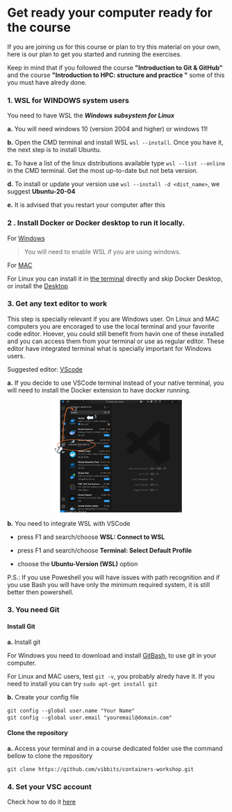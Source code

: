 # Get ready your computer ready for the course

If you are joining us for this course or plan to try this material on your own, here is our plan to get you started and running the exercises.

Keep in mind that if you followed the course **"Introduction to Git & GitHub"** and the course **"Introduction to HPC: structure and practice "** some of this you must have alredy done.


### 1. WSL for WINDOWS system users

You need to have WSL the ***Windows subsystem for Linux*** 

**a.** You will need windows 10 (version 2004 and higher) or windows 11!

**b.** Open the CMD terminal and install WSL `wsl --install`. Once you have it, the next step is to install Ubuntu.

**c.** To have a list of the linux distributions available type `wsl --list --online` in the CMD terminal. Get the most up-to-date but not beta version.

**d.** To install or update your version use `wsl --install -d <dist_name>`, we suggest **Ubuntu-20-04** 

**e.** It is advised that you restart your computer after this


### 2 . Install **Docker** or **Docker desktop** to run it locally.

For [Windows](https://docs.docker.com/desktop/install/windows-install/)

>
> You will need to enable WSL if you are using windows. 
>

For [MAC](https://docs.docker.com/desktop/install/mac-install/)
  
For Linux you can install it in [the terminal](https://docs.docker.com/engine/install/ubuntu/) directly and skip Docker Desktop, or install the [Desktop](https://docs.docker.com/desktop/install/linux-install/)


### 3. Get any text editor to work

This step is specially relevant if you are Windows user. On Linux and MAC computers you are encoraged to use the local terminal and your favorite code editor. Hoever, you could still benefit from havin one of these installed and you can access them from your terminal or use as regular editor. These editor have integrated terminal what is specially important for Windows users.

Suggested editor: [VScode](https://code.visualstudio.com/download)

**a.** If you decide to use VSCode terminal instead of your native terminal, you will need to install the Docker extension to have docker running. 

<center><img src="./images/extension_install.svg" width="300"/></center>

**b.** You need to integrate WSL with VSCode 
  
  - press F1 and search/choose **WSL: Connect to WSL**

  - press F1 and search/choose **Terminal: Select Default Profile**

  - choose the **Ubuntu-Version (WSL)** option

P.S.: If you use Poweshell you will have issues with path recognition and if you use Bash you will have only the minimum required system, it is still better then powershell.


### 3. You need Git 

#### Install Git

**a.** Install git 

For Windows you need to download and install [GitBash](https://git-scm.com/downloads/win), to use git in your computer.

For Linux and MAC users, test `git -v`, you probably alredy have it. If you need to install you can try `sudo apt-get install git` 

**b.** Create your config file

```
git config --global user.name "Your Name"
git config --global user.email "youremail@domain.com"
```

#### Clone the repository

**a.** Access your terminal and in a course dedicated folder use the command bellow to clone the repository

```
git clone https://github.com/vibbits/containers-workshop.git
```

### 4. Set your VSC account

Check how to do it [here](https://liascript.github.io/course/?https://raw.githubusercontent.com/vibbits/intro_2_HPC/main/Chapters/GetReady4training.md#2)
